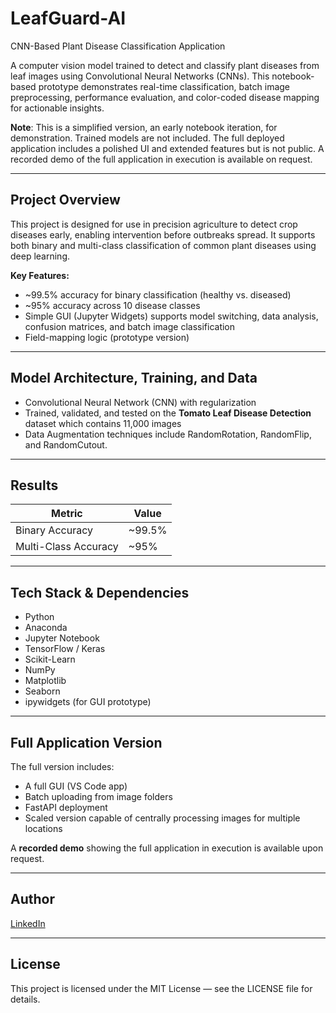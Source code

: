 # LeafGuard-AI
CNN-Based Plant Disease Classification Application

A computer vision model trained to detect and classify plant diseases from leaf images using Convolutional Neural Networks (CNNs). This notebook-based prototype demonstrates real-time classification, batch image preprocessing, performance evaluation, and color-coded disease mapping for actionable insights. 

**Note**: This is a simplified version, an early notebook iteration, for demonstration. Trained models are not included. The full deployed application includes a polished UI and extended features but is not public. A recorded demo of the full application in execution is available on request.

---

## Project Overview

This project is designed for use in precision agriculture to detect crop diseases early, enabling intervention before outbreaks spread. It supports both binary and multi-class classification of common plant diseases using deep learning.

**Key Features:**

- ~99.5% accuracy for binary classification (healthy vs. diseased)
- ~95% accuracy across 10 disease classes
- Simple GUI (Jupyter Widgets) supports model switching, data analysis, confusion matrices, and batch image classification
- Field-mapping logic (prototype version)

---

## Model Architecture, Training, and Data

- Convolutional Neural Network (CNN) with regularization
- Trained, validated, and tested on the **Tomato Leaf Disease Detection** dataset which contains 11,000 images
- Data Augmentation techniques include RandomRotation, RandomFlip, and RandomCutout.  

---

## Results

| Metric            | Value     |
|-------------------|-----------|
| Binary Accuracy   | ~99.5%    |
| Multi-Class Accuracy | ~95%   |

---

## Tech Stack & Dependencies

- Python
- Anaconda
- Jupyter Notebook
- TensorFlow / Keras
- Scikit-Learn
- NumPy
- Matplotlib
- Seaborn
- ipywidgets (for GUI prototype)

---

## Full Application Version

The full version includes:
- A full GUI (VS Code app)
- Batch uploading from image folders
- FastAPI deployment
- Scaled version capable of centrally processing images for multiple locations

A **recorded demo** showing the full application in execution is available upon request.

---

## Author

[LinkedIn](https://www.linkedin.com/in/jeffrey-lynch-350930348/)

---

## License

This project is licensed under the MIT License — see the LICENSE file for details.
